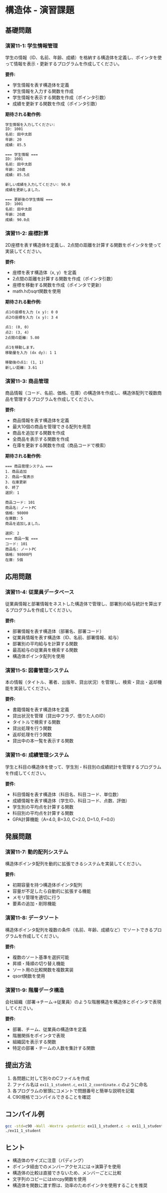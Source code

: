 # 構造体 - 演習課題

## 基礎問題

### 演習11-1: 学生情報管理

学生の情報（ID、名前、年齢、成績）を格納する構造体を定義し、ポインタを使って情報を表示・更新するプログラムを作成してください。

**要件:**
- 学生情報を表す構造体を定義
- 学生情報を入力する関数を作成
- 学生情報を表示する関数を作成（ポインタ引数）
- 成績を更新する関数を作成（ポインタ引数）

**期待される動作例:**
```
学生情報を入力してください:
ID: 1001
名前: 田中太郎
年齢: 20
成績: 85.5

=== 学生情報 ===
ID: 1001
名前: 田中太郎
年齢: 20歳
成績: 85.5点

新しい成績を入力してください: 90.0
成績を更新しました。

=== 更新後の学生情報 ===
ID: 1001
名前: 田中太郎
年齢: 20歳
成績: 90.0点
```

### 演習11-2: 座標計算

2D座標を表す構造体を定義し、2点間の距離を計算する関数をポインタを使って実装してください。

**要件:**
- 座標を表す構造体（x, y）を定義
- 2点間の距離を計算する関数を作成（ポインタ引数）
- 座標を移動する関数を作成（ポインタで更新）
- math.hのsqrt関数を使用

**期待される動作例:**
```
点1の座標を入力 (x y): 0 0
点2の座標を入力 (x y): 3 4

点1: (0, 0)
点2: (3, 4)
2点間の距離: 5.00

点1を移動します。
移動量を入力 (dx dy): 1 1

移動後の点1: (1, 1)
新しい距離: 3.61
```

### 演習11-3: 商品管理

商品情報（コード、名前、価格、在庫）の構造体を作成し、構造体配列で複数商品を管理するプログラムを作成してください。

**要件:**
- 商品情報を表す構造体を定義
- 最大10個の商品を管理できる配列を用意
- 商品を追加する関数を作成
- 全商品を表示する関数を作成
- 在庫を更新する関数を作成（商品コードで検索）

**期待される動作例:**
```
=== 商品管理システム ===
1. 商品追加
2. 商品一覧表示
3. 在庫更新
0. 終了
選択: 1

商品コード: 101
商品名: ノートPC
価格: 98000
在庫数: 5
商品を追加しました。

選択: 2
=== 商品一覧 ===
コード: 101
商品名: ノートPC
価格: 98000円
在庫: 5個
```

## 応用問題

### 演習11-4: 従業員データベース

従業員情報と部署情報をネストした構造体で管理し、部署別の給与統計を算出するプログラムを作成してください。

**要件:**
- 部署情報を表す構造体（部署名、部署コード）
- 従業員情報を表す構造体（ID、名前、部署情報、給与）
- 部署別の平均給与を計算する関数
- 最高給与の従業員を検索する関数
- 構造体ポインタ配列を使用

### 演習11-5: 図書管理システム

本の情報（タイトル、著者、出版年、貸出状況）を管理し、検索・貸出・返却機能を実装してください。

**要件:**
- 書籍情報を表す構造体を定義
- 貸出状況を管理（貸出中フラグ、借りた人のID）
- タイトルで検索する関数
- 貸出処理を行う関数
- 返却処理を行う関数
- 貸出中の本一覧を表示する関数

### 演習11-6: 成績管理システム

学生と科目の構造体を使って、学生別・科目別の成績統計を管理するプログラムを作成してください。

**要件:**
- 科目情報を表す構造体（科目名、科目コード、単位数）
- 成績情報を表す構造体（学生ID、科目コード、点数、評価）
- 学生別の平均点を計算する関数
- 科目別の平均点を計算する関数
- GPA計算機能（A=4.0, B=3.0, C=2.0, D=1.0, F=0.0）

## 発展問題

### 演習11-7: 動的配列システム

構造体ポインタ配列を動的に拡張できるシステムを実装してください。

**要件:**
- 初期容量を持つ構造体ポインタ配列
- 容量が不足したら自動的に拡張する機能
- メモリ管理を適切に行う
- 要素の追加・削除機能

### 演習11-8: データソート

構造体ポインタ配列を複数の条件（名前、年齢、成績など）でソートできるプログラムを作成してください。

**要件:**
- 複数のソート基準を選択可能
- 昇順・降順の切り替え機能
- ソート用の比較関数を複数実装
- qsort関数を使用

### 演習11-9: 階層データ構造

会社組織（部署→チーム→従業員）のような階層構造を構造体とポインタで表現してください。

**要件:**
- 部署、チーム、従業員の構造体を定義
- 階層関係をポインタで表現
- 組織図を表示する関数
- 特定の部署・チームの人数を集計する関数

## 提出方法

1. 各問題に対して別々のCファイルを作成
2. ファイル名は `ex11_1_student.c`, `ex11_2_coordinate.c` のように命名
3. 各プログラムの冒頭にコメントで問題番号と簡単な説明を記載
4. C90規格でコンパイルできることを確認

## コンパイル例

```bash
gcc -std=c90 -Wall -Wextra -pedantic ex11_1_student.c -o ex11_1_student
./ex11_1_student
```

## ヒント

- 構造体のサイズに注意（パディング）
- ポインタ経由でのメンバーアクセスには->演算子を使用
- 構造体の比較は直接できないため、メンバーごとに比較
- 文字列のコピーにはstrcpy関数を使用
- 構造体を関数に渡す際は、効率のためポインタを使用することを推奨